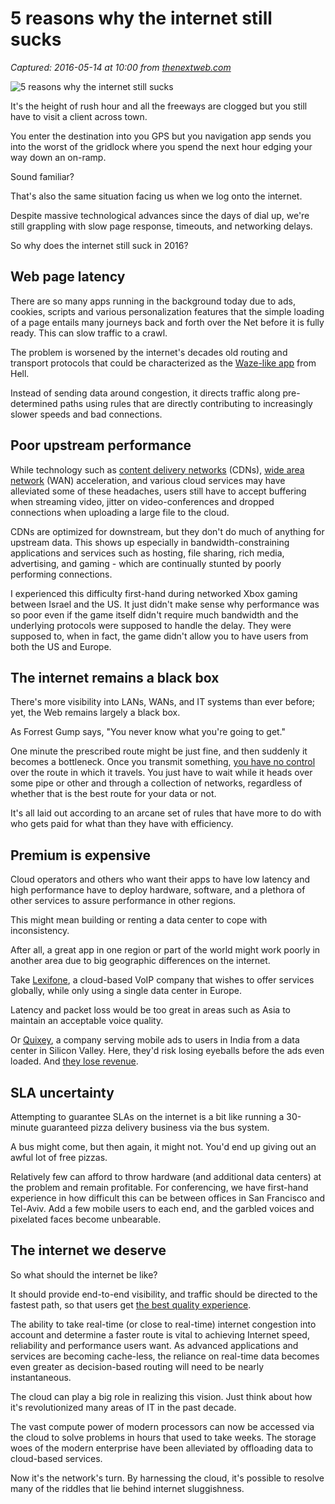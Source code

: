 # 5 reasons why the internet still sucks

_Captured: 2016-05-14 at 10:00 from [thenextweb.com](http://thenextweb.com/insider/2016/05/14/5-reasons-internet-still-sucks/?utm_source=feedburner&utm_medium=feed&utm_campaign=Feed%3A+TheNextWeb+%28The+Next+Web+All+Stories%29)_

![5 reasons why the internet still sucks](http://cdn1.tnwcdn.com/wp-content/blogs.dir/1/files/2016/05/giphy-2-2.gif)

It's the height of rush hour and all the freeways are clogged but you still have to visit a client across town.

You enter the destination into you GPS but you navigation app sends you into the worst of the gridlock where you spend the next hour edging your way down an on-ramp.

Sound familiar?

That's also the same situation facing us when we log onto the internet.

Despite massive technological advances since the days of dial up, we're still grappling with slow page response, timeouts, and networking delays.

So why does the internet still suck in 2016?

## Web page latency

There are so many apps running in the background today due to ads, cookies, scripts and various personalization features that the simple loading of a page entails many journeys back and forth over the Net before it is fully ready. This can slow traffic to a crawl.

The problem is worsened by the internet's decades old routing and transport protocols that could be characterized as the [Waze-like app](http://thenextweb.com/apps/2016/03/16/wazes-planned-drives-feature-ensures-youre-never-late-again/) from Hell.

Instead of sending data around congestion, it directs traffic along pre-determined paths using rules that are directly contributing to increasingly slower speeds and bad connections.

## Poor upstream performance

While technology such as [content delivery networks](https://en.wikipedia.org/wiki/Content_delivery_network) (CDNs), [wide area network](https://en.wikipedia.org/wiki/Wide_area_network) (WAN) acceleration, and various cloud services may have alleviated some of these headaches, users still have to accept buffering when streaming video, jitter on video-conferences and dropped connections when uploading a large file to the cloud.

CDNs are optimized for downstream, but they don't do much of anything for upstream data. This shows up especially in bandwidth-constraining applications and services such as hosting, file sharing, rich media, advertising, and gaming - which are continually stunted by poorly performing connections.

I experienced this difficulty first-hand during networked Xbox gaming between Israel and the US. It just didn't make sense why performance was so poor even if the game itself didn't require much bandwidth and the underlying protocols were supposed to handle the delay. They were supposed to, when in fact, the game didn't allow you to have users from both the US and Europe.

## The internet remains a black box

There's more visibility into LANs, WANs, and IT systems than ever before; yet, the Web remains largely a black box.

As Forrest Gump says, "You never know what you're going to get."

One minute the prescribed route might be just fine, and then suddenly it becomes a bottleneck. Once you transmit something, [you have no control](http://static.teridion.com/blog/border-gateway-protocol-bgp-not-fit-for-todays-internet-a-closer-look-at-what-it-is-and-why-theres-a-problem) over the route in which it travels. You just have to wait while it heads over some pipe or other and through a collection of networks, regardless of whether that is the best route for your data or not.

It's all laid out according to an arcane set of rules that have more to do with who gets paid for what than they have with efficiency.

## Premium is expensive

Cloud operators and others who want their apps to have low latency and high performance have to deploy hardware, software, and a plethora of other services to assure performance in other regions.

This might mean building or renting a data center to cope with inconsistency.

After all, a great app in one region or part of the world might work poorly in another area due to big geographic differences on the internet.

Take [Lexifone](http://www.lexifone.com/), a cloud-based VoIP company that wishes to offer services globally, while only using a single data center in Europe.

Latency and packet loss would be too great in areas such as Asia to maintain an acceptable voice quality.

Or [Quixey](https://www.quixey.com/), a company serving mobile ads to users in India from a data center in Silicon Valley. Here, they'd risk losing eyeballs before the ads even loaded. And [they lose revenue](http://static.teridion.com/infographic1).

## SLA uncertainty

Attempting to guarantee SLAs on the internet is a bit like running a 30-minute guaranteed pizza delivery business via the bus system.

A bus might come, but then again, it might not. You'd end up giving out an awful lot of free pizzas.

Relatively few can afford to throw hardware (and additional data centers) at the problem and remain profitable. For conferencing, we have first-hand experience in how difficult this can be between offices in San Francisco and Tel-Aviv. Add a few mobile users to each end, and the garbled voices and pixelated faces become unbearable.

## The internet we deserve

So what should the internet be like?

It should provide end-to-end visibility, and traffic should be directed to the fastest path, so that users get [the best quality experience](https://www.youtube.com/watch?v=nWSZvSWBx8w).

The ability to take real-time (or close to real-time) internet congestion into account and determine a faster route is vital to achieving Internet speed, reliability and performance users want. As advanced applications and services are becoming cache-less, the reliance on real-time data becomes even greater as decision-based routing will need to be nearly instantaneous.

The cloud can play a big role in realizing this vision. Just think about how it's revolutionized many areas of IT in the past decade.

The vast compute power of modern processors can now be accessed via the cloud to solve problems in hours that used to take weeks. The storage woes of the modern enterprise have been alleviated by offloading data to cloud-based services.

Now it's the network's turn. By harnessing the cloud, it's possible to resolve many of the riddles that lie behind internet sluggishness.
